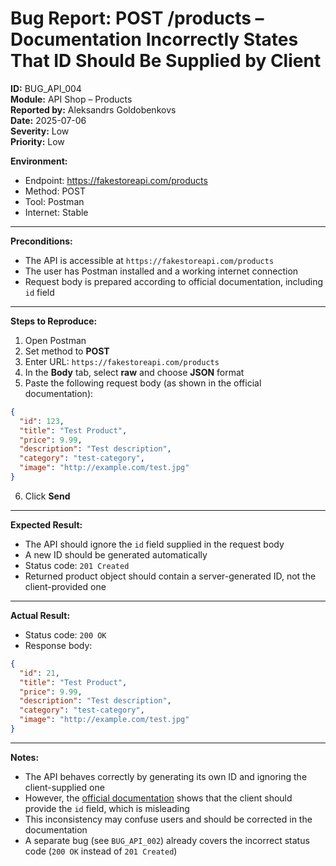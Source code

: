 # Bug Report: POST /products – Documentation Incorrectly States That ID Should Be Supplied by Client

**ID:** BUG_API_004  
**Module:** API Shop – Products  
**Reported by:** Aleksandrs Goldobenkovs  
**Date:** 2025-07-06  
**Severity:** Low  
**Priority:** Low  

**Environment:**  
- Endpoint: https://fakestoreapi.com/products  
- Method: POST  
- Tool: Postman  
- Internet: Stable  

---

**Preconditions:**  
- The API is accessible at `https://fakestoreapi.com/products`  
- The user has Postman installed and a working internet connection  
- Request body is prepared according to official documentation, including `id` field

---

**Steps to Reproduce:**

1. Open Postman  
2. Set method to **POST**  
3. Enter URL: `https://fakestoreapi.com/products`  
4. In the **Body** tab, select **raw** and choose **JSON** format  
5. Paste the following request body (as shown in the official documentation):  
```json
{
  "id": 123,
  "title": "Test Product",
  "price": 9.99,
  "description": "Test description",
  "category": "test-category",
  "image": "http://example.com/test.jpg"
}
```  
6. Click **Send**

---

**Expected Result:**  
- The API should ignore the `id` field supplied in the request body  
- A new ID should be generated automatically  
- Status code: `201 Created`  
- Returned product object should contain a server-generated ID, not the client-provided one

---

**Actual Result:**  
- Status code: `200 OK`  
- Response body:
```json
{
  "id": 21,
  "title": "Test Product",
  "price": 9.99,
  "description": "Test description",
  "category": "test-category",
  "image": "http://example.com/test.jpg"
}
```

---

**Notes:**  
- The API behaves correctly by generating its own ID and ignoring the client-supplied one  
- However, the [official documentation](https://fakestoreapi.com/docs) shows that the client should provide the `id` field, which is misleading  
- This inconsistency may confuse users and should be corrected in the documentation
- A separate bug (see `BUG_API_002`) already covers the incorrect status code (`200 OK` instead of `201 Created`)
